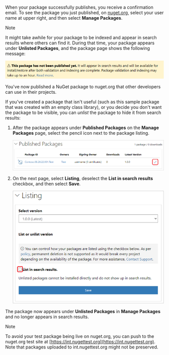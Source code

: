 When your package successfully publishes, you receive a confirmation email. To see the package you just published, on [nuget.org](https://www.nuget.org/), select your user name at upper right, and then select **Manage Packages**.

> [!NOTE]
> It might take awhile for your package to be indexed and appear in search results where others can find it. During that time, your package appears under **Unlisted Packages**, and the package page shows the following message:
>
> ![Screenshot showing the publishing message that's displayed when you upload a package to nuget.org.](../media/qs-create-not-indexed.png)

You've now published a NuGet package to nuget.org that other developers can use in their projects.

If you've created a package that isn't useful (such as this sample package that was created with an empty class library), or you decide you don't want the package to be visible, you can *unlist* the package to hide it from search results:

1. After the package appears under **Published Packages** on the **Manage Packages** page, select the pencil icon next to the package listing.

   ![Screenshot that shows the Edit icon for a package listing on nuget.org.](../media/qs-create-vs-edit-package.png)

1. On the next page, select **Listing**, deselect the **List in search results** checkbox, and then select **Save**.

   ![Screenshot that shows clearing the List checkbox for a package on nuget.org.](../media/qs-create-vs-unlist-package.png)

The package now appears under **Unlisted Packages** in **Manage Packages** and no longer appears in search results.

> [!NOTE]
> To avoid your test package being live on nuget.org, you can push to the nuget.org test site at [https://int.nugettest.org](https://int.nugettest.org). Note that packages uploaded to int.nugettest.org might not be preserved.
